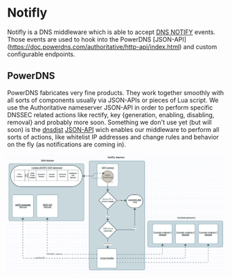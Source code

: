 # Notifly
Notifly is a DNS middleware which is able to accept [DNS NOTIFY](https://www.ietf.org/rfc/rfc1996.txt) events.
Those events are used to hook into the PowerDNS [JSON-API] (https://doc.powerdns.com/authoritative/http-api/index.html) and custom configurable endpoints.

## PowerDNS 
PowerDNS fabricates very fine products. They work together smoothly with all sorts of components usually via JSON-APIs or pieces of Lua script. We use the Authoritative nameserver JSON-API in order to perform specific DNSSEC related actions like rectify, key {generation, enabling, disabling, removal} and probably more soon. Something we don't use yet (but will soon) is the [dnsdist](https://dnsdist.org/) [JSON-API](https://dnsdist.org/guides/webserver.html?highlight=api) wich enables our middleware to perform all sorts of actions, like whitelist IP addresses and change rules and behavior on the fly (as notifications are coming in).

![alt text](/docs/notifly_flow.png "Custom flow")

